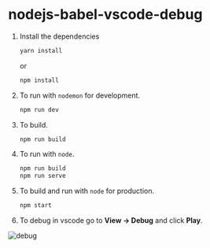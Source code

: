 # nodejs-babel-vscode-debug

1. Install the dependencies

    ```bash
    yarn install
    ```
    or
    ```bash
    npm install
    ```

2. To run with `nodemon` for development.

    ```bash
    npm run dev
    ```

3. To build.

    ```bash
    npm run build
    ```

3. To run with `node`.

    ```bash
    npm run build
    npm run serve
    ```

3. To build and run with `node` for production.

    ```bash
    npm start
    ```

4. To debug in vscode go to **View -> Debug** and click **Play**.

![debug](https://raw.githubusercontent.com/douglasjunior/nodejs-babel-vscode-debug/master/screenshots/debug.PNG)